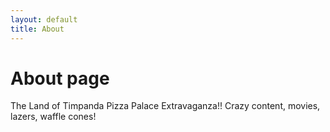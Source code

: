 ```yaml
---
layout: default
title: About
---
```

# About page

The Land of Timpanda Pizza Palace Extravaganza!!
Crazy content, movies, lazers, waffle cones!
